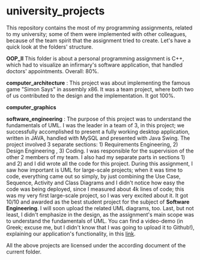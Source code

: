 university_projects
===================
This repository contains the most of my programming assignments, related to my university; some of them were implemented with other colleagues, because of the team spirit that the assignment tried to create. Let's have a quick look at the folders' structure.

<b>OOP_II</b> This folder is about a personal programming assignment is C++, which had to visualize an infirmary's software application, that handled doctors' appointments. Overall: 80%.

<b>computer_architecture</b> : This project was about implementing the famous game "Simon Says" in assembly x86. It was a team project, where both two of us contributed to the design and the implementation. It got 100%.

<b>computer_graphics</b>

<b>software_engineering</b> : The purpose of this project was to understand the fundamentals of UML. I was the leader in a team of 3, in this project; we successfully accomplished to present a fully working desktop application, written in JAVA, handled with MySQL and presented with Java Swing. The project involved 3 separate sections: 1) Requirements Engineering, 2) Design Engineering , 3) Coding. I was responsible for the supervision of the other 2 members of my team. I also had my separate parts in sections 1) and 2) and I did wrote all the code for this project. During this assignment, I saw how important is UML for large-scale projects; when it was time to code, everything came out so simply, by just combining the Use Case, Sequence, Activity and Class Diagrams and I didn't notice how easy the code was being deployed, since I measured about 4k lines of code; this was my very first large-scale project, so I was very excited about it. It got 10/10 and awarded as the best student project for the subject of <b>Software Engineering</b>. I will soon upload the related UML diagrams, too. Last, but not least, I didn't emphasize in the design, as the assignment's main scope was to understand the fundamentals of UML. You can find a video-demo (in Greek; excuse me, but I didn't know that I was going to upload it to Github!), explaining our application's functionality, in this <a href="https://drive.google.com/file/d/0BwF392wdixcxRUtpNk80OXpzVjA/edit?usp=sharing">link</a>. 


All the above projects are licensed under the according document of the current folder.
